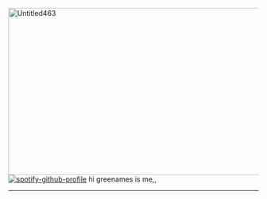 <img width="532" height="337" alt="Untitled463" src="https://github.com/user-attachments/assets/20a00d66-1881-4f33-bf22-670f96132e72" /> [![spotify-github-profile](https://spotify-github-profile.kittinanx.com/api/view?uid=31aolntofja7eezo74jmie3eaa6e&cover_image=true&theme=novatorem&show_offline=false&background_color=121212&interchange=false&bar_color=000000&bar_color_cover=false)](https://github.com/kittinan/spotify-github-profile)
  hi greenames is me,, 

------



